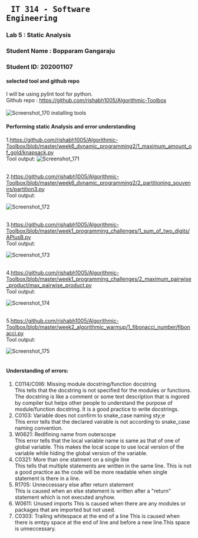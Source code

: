 ## <pre>             IT 314 - Software Engineering </pre> 
### Lab 5 : Static Analysis
### Student Name : Bopparam Gangaraju
### Student ID: 202001107

####  selected tool and github repo

I will be using pylint tool for python.<br/>
Github repo : https://github.com/rishabh1005/Algorithmic-Toolbox
<br/><br/>
![Screenshot_170](https://user-images.githubusercontent.com/77287821/225291733-a5fb368c-a67b-4a5a-ba4a-50684c3f73c5.png)
installing tools
<br/>
#### Performing static Analysis and error understanding

1.https://github.com/rishabh1005/Algorithmic-Toolbox/blob/master/week6_dynamic_programming2/1_maximum_amount_of_gold/knapsack.py
<br/>Tool output: 
 ![Screenshot_171](https://user-images.githubusercontent.com/77287821/225292496-6f042f2c-c920-4824-b25d-2c3d41889ca5.png)
<br/><br/>


2.https://github.com/rishabh1005/Algorithmic-Toolbox/blob/master/week6_dynamic_programming2/2_partitioning_souvenirs/partition3.py
<br/>Tool output: 

![Screenshot_172](https://user-images.githubusercontent.com/77287821/225292617-4f84f911-b43b-49c7-b10c-b329e2c91658.png)
<br/><br/>

3.https://github.com/rishabh1005/Algorithmic-Toolbox/blob/master/week1_programming_challenges/1_sum_of_two_digits/APlusB.py
<br/>Tool output: 

![Screenshot_173](https://user-images.githubusercontent.com/77287821/225292780-f2454bcb-92c9-4142-8f42-967abe78084c.png)
<br/><br/>

4.https://github.com/rishabh1005/Algorithmic-Toolbox/blob/master/week1_programming_challenges/2_maximum_pairwise_product/max_pairwise_product.py
<br/>Tool output: 

![Screenshot_174](https://user-images.githubusercontent.com/77287821/225293028-c8c22f5d-b9bb-4589-8872-cf7316801e2a.png)
<br/><br/>

5.https://github.com/rishabh1005/Algorithmic-Toolbox/blob/master/week2_algorithmic_warmup/1_fibonacci_number/fibonacci.py
<br/>Tool output: 

![Screenshot_175](https://user-images.githubusercontent.com/77287821/225293126-82b2641d-140e-44a5-a87d-2579711d039d.png)
<br/><br/>

#### Understanding of errors: 
1) C0114/C0ll6: Missing module docstring/function docstring <br/>
  This tells that the docstring is not specified for the modules or functions. The docstring is like a comment or some text description that is ingored by compiler but helps other people to understand the 
  purpose of module/function docstring. It is a good practice to write docstrings.
2) C0103: Variable does not confirm to snake_case naming sty;e<br/>
  This error tells that the declared vairable is not according to snake_case naming convention.
3) W0621: Redifining name from outerscope <br/>
  This error tells that the local variable name is same as that of one of global variable. This makes the local scope to use local version of the variable while hiding the global version
  of the variable.
  4) C0321: More than one statment on a single line<br/>
    This tells that multiple statements are written in the same line. This is not a good practice as the code will be more readable when single statement is there in a line.
  5) R1705: Unneccessary else after return statement<br/>
    This is caused when an else statement is written after a "return" statement which is not executed anyhow.
  6) W0611: Unused imports
    This is caused when there are any modules or packages that are imported but not used.
   7) C0303: Trailing whitespace at the end of a line
   This is caused when there is emtpy space at the end of line and before a new line.This space is unneccessary. 

